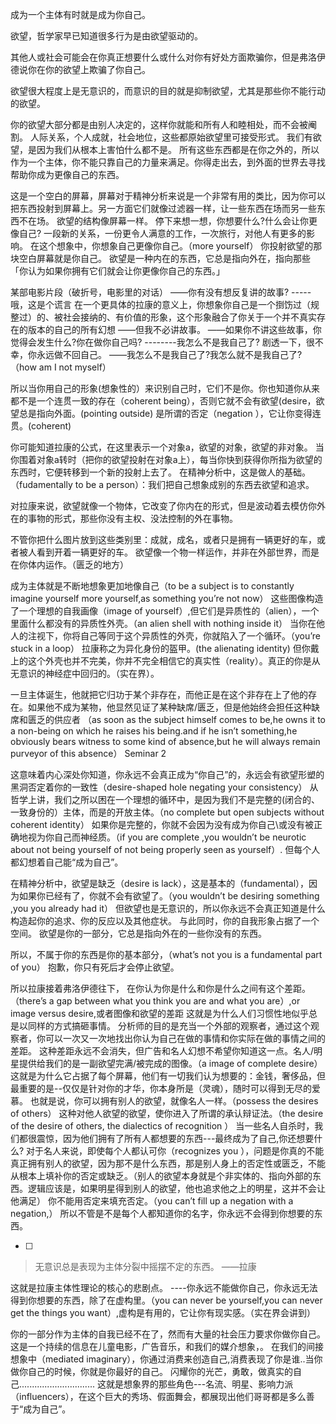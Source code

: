 成为一个主体有时就是成为你自己。

欲望，哲学家早已知道很多行为是由欲望驱动的。

其他人或社会可能会在你真正想要什么或什么对你有好处方面欺骗你，但是弗洛伊德说你在你的欲望上欺骗了你自己。

欲望很大程度上是无意识的，而意识的目的就是抑制欲望，尤其是那些你不能行动的欲望。

你的欲望大部分都是由别人决定的，这样你就能和所有人和睦相处，而不会被阉割。
人际关系，个人成就，社会地位，这些都原始欲望里可接受形式。
我们有欲望，是因为我们从根本上害怕什么都不是。
所有这些东西都是在你之外的，所以作为一个主体，你不能只靠自己的力量来满足。你得走出去，到外面的世界去寻找帮助你成为更像自己的东西。


这是一个空白的屏幕，屏幕对于精神分析来说是一个非常有用的类比，因为你可以把东西投射到屏幕上。另一方面它们就像过滤器一样，让一些东西在场而另一些东西不在场。
欲望的结构像屏幕一样。
停下来想一想，你想要什么?什么会让你更像自己?
一段新的关系，一份更令人满意的工作，一次旅行，对他人有更多的影响。
在这个想象中，你想象自己更像你自己。（more yourself）
你投射欲望的那块空白屏幕就是你自己。
欲望是一种内在的东西，它总是指向外在，指向那些「你认为如果你拥有它们就会让你更像你自己的东西。」


某部电影片段（破折号，电影里的对话）
——你有没有想反复讲的故事?
-----哦，这是个谎言
在一个更具体的拉康的意义上，你想象你自己是一个捯饬过（规整过）的、被社会接纳的、有价值的形象，这个形象融合了你关于一个并不真实存在的版本的自己的所有幻想
——但我不必讲故事。
——如果你不讲这些故事，你觉得会发生什么?你在做你自己吗?
--------我怎么不是我自己了?
剧透一下，很不幸，你永远做不回自己。
——我怎么不是我自己了?我怎么就不是我自己了?（how am I not myself）

所以当你用自己的形象(想象性的）来识别自己时，它们不是你。你也知道你从来都不是一个连贯一致的存在（coherent being），否则它就不会有欲望(desire，欲望总是指向外面。(pointing outside)
是所谓的否定（negation ），它让你变得连贯。(coherent)


你可能知道拉康的公式，在这里表示一个对象a，欲望的对象，欲望的非对象。
 当你围着对象a转时（把你的欲望投射在对象a上），每当你快到获得你所指为欲望的东西时，它便转移到一个新的投射上去了。
在精神分析中，这是做人的基础。（fudamentally to be a person）：我们把自己想象成别的东西去欲望和追求。

对拉康来说，欲望就像一个物体，它改变了你内在的形式，但是波动着去模仿你外在的事物的形式，那些你没有主权、没法控制的外在事物。

不管你把什么图片放到这些类别里：成就，成名，或者只是拥有一辆更好的车，或者被人看到开着一辆更好的车。
欲望像一个物一样运作，并非在外部世界，而是在你体内运作。（匮乏的地方）

成为主体就是不断地想象更加地像自己（to be a subject is to constantly imagine yourself more yourself,as something you’re not now）
这些图像构造了一个理想的自我画像（image of yourself）,但它们是异质性的（alien），一个里面什么都没有的异质性外壳。（an alien shell with nothing inside it）
当你在他人的注视下，你将自己等同于这个异质性的外壳，你就陷入了一个循环。（you’re stuck in a loop）
拉康称之为异化身份的盔甲。(the alienating identity)
但你戴上的这个外壳也并不完美，你并不完全相信它的真实性（reality）。真正的你是从无意识的神经症中回归的。（实在界）。





一旦主体诞生，他就把它归功于某个非存在，而他正是在这个非存在上了他的存在。如果他不成为某物，他显然见证了某种缺席/匮乏，但是他始终会担任这种缺席和匮乏的供应者
（as soon as the subject himself comes to be,he owns it to a non-being on which he raises his being.and if he isn’t something,he obviously bears witness to some kind of absence,but he will always remain purveyor of this absence）
                   Seminar 2







这意味着内心深处你知道，你永远不会真正成为“你自己”的，永远会有欲望形塑的黑洞否定着你的一致性（desire-shaped hole negating your consistency）
从哲学上讲，我们之所以困在一个理想的循环中，是因为我们不是完整的(闭合的、一致身份的）主体，而是的开放主体。（no complete but open subjects without coherent identity）
如果你是完整的，你就不会因为没有成为你自己\或没有被正确地视为你自己而神经质。（if you are complete ,you wouldn’t be neurotic about not being yourself of not being properly seen as yourself）.
但每个人都幻想着自己能“成为自己”。



在精神分析中，欲望是缺乏（desire is lack），这是基本的（fundamental），因为如果你已经有了，你就不会有欲望了。（you wouldn’t be desiring something ,you you already had it）
但欲望也是无意识的，所以你永远不会真正知道是什么构造起你的追求、你的反应以及其他症状。
与此同时，你的自我形象占据了一个空间。
欲望是你的一部分，它总是指向外在的一些你没有的东西。

所以，不属于你的东西是你的基本部分，（what’s not you is a fundamental part of you）
抱歉，你只有死后才会停止欲望。

所以拉康接着弗洛伊德往下，
在你认为你是什么和你是什么之间有这个差距。（there’s a gap between what  you think you are and what you are）,or image versus desire,或者图像和欲望的差距
这就是为什么人们习惯性地似乎总是以同样的方式搞砸事情。
分析师的目的是充当一个外部的观察者，通过这个观察者，你可以一次又一次地找出你认为自己在做的事情和你实际在做的事情之间的差距。
这种差距永远不会消失，但广告和名人幻想不希望你知道这一点。名人/明星提供给我们的是一副欲望完满/被完成的图像。（a image of complete desire）
这就是为什么它占据了每个屏幕，他们有一切我们认为想要的：金钱，奢侈品，但最重要的是--仅仅是针对你的才华，你本身所是（灵魂），随时可以得到无尽的爱慕。
也就是说，你可以拥有别人的欲望，就像名人一样。（possess the desires of others）
这种对他人欲望的欲望，使你进入了所谓的承认辩证法。（the desire of the desire of others, the dialectics of recognition  ）
当一些名人自杀时，我们都很震惊，因为他们拥有了所有人都想要的东西---最终成为了自己,你还想要什么?
对于名人来说，即使每个人都认可你（recognizes you ），问题是你真的不能真正拥有别人的欲望，因为那不是什么东西，那是别人身上的否定性或匮乏，不能从根本上填补你的否定或缺乏。（别人的欲望本身就是个非实体的、指向外部的东西。逻辑应该是，如果明星得到别人的欲望，他也追求他之上的明星，这并不会让他满足）
你不能用否定来填充否定。（you can’t fill up a negation with a negation,）
所以不管是不是每个人都知道你的名字，你永远不会得到你想要的东西。

- [ ] 

> 无意识总是表现为主体分裂中摇摆不定的东西。
> ——拉康
>

这就是拉康主体性理论的核心的悲剧点。
----你永远不能做你自己，你永远无法得到你想要的东西，除了在虚构里。（you can never be yourself,you can never get the things you want）,虚构是有用的，它让你有现实感。（实在界会讲到）



你的一部分作为主体的自我已经不在了，然而有大量的社会压力要求你做你自己。
这是一个持续的信息在儿童电影，广告音乐，和我们的媒介想象，。
在我们的间接想象中（mediated imaginary），你通过消费来创造自己,消费表现了你是谁..当你做你自己的时候，你就是你最好的自己。
闪耀你的光芒，勇敢，做真实的自己..............................
这就是想象界的那些角色---名流、明星、影响力派（influencers），在这个巨大的秀场、假面舞会，都展现出他们哥哥都是多么善于“成为自己”。